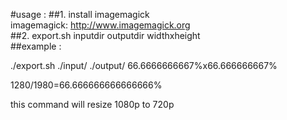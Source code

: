 #usage :
##1.  install imagemagick <br>
imagemagick: http://www.imagemagick.org <br>
##2.  export.sh inputdir outputdir widthxheight<br>
##example :<br>

./export.sh ./input/ ./output/ 66.6666666667%x66.666666667% <br>

1280/1980=66.666666666666666% <br>

this command will resize 1080p to 720p  




